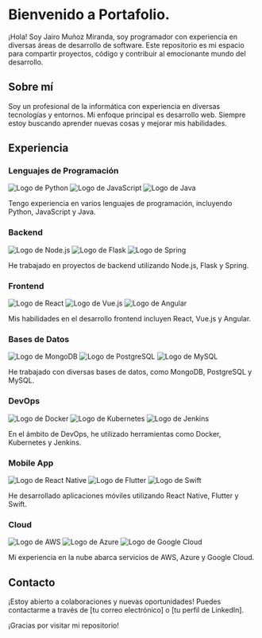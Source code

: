 # Bienvenido a Portafolio.

¡Hola! Soy Jairo Muñoz Miranda, soy programador con experiencia en diversas áreas de desarrollo de software. Este repositorio es mi espacio para compartir proyectos, código y contribuir al emocionante mundo del desarrollo.

## Sobre mí

Soy un profesional de la informática con experiencia en diversas tecnologías y entornos. Mi enfoque principal es desarrollo web. Siempre estoy buscando aprender nuevas cosas y mejorar mis habilidades.

## Experiencia

### Lenguajes de Programación

![Logo de Python]([url_del_logo_python](https://php.net/)) ![Logo de JavaScript](url_del_logo_js) ![Logo de Java](url_del_logo_java)

Tengo experiencia en varios lenguajes de programación, incluyendo Python, JavaScript y Java.

### Backend

![Logo de Node.js](url_del_logo_node) ![Logo de Flask](url_del_logo_flask) ![Logo de Spring](url_del_logo_spring)

He trabajado en proyectos de backend utilizando Node.js, Flask y Spring.

### Frontend

![Logo de React](url_del_logo_react) ![Logo de Vue.js](url_del_logo_vue) ![Logo de Angular](url_del_logo_angular)

Mis habilidades en el desarrollo frontend incluyen React, Vue.js y Angular.

### Bases de Datos

![Logo de MongoDB](url_del_logo_mongodb) ![Logo de PostgreSQL](url_del_logo_postgres) ![Logo de MySQL](url_del_logo_mysql)

He trabajado con diversas bases de datos, como MongoDB, PostgreSQL y MySQL.

### DevOps

![Logo de Docker](url_del_logo_docker) ![Logo de Kubernetes](url_del_logo_kubernetes) ![Logo de Jenkins](url_del_logo_jenkins)

En el ámbito de DevOps, he utilizado herramientas como Docker, Kubernetes y Jenkins.

### Mobile App

![Logo de React Native](url_del_logo_react_native) ![Logo de Flutter](url_del_logo_flutter) ![Logo de Swift](url_del_logo_swift)

He desarrollado aplicaciones móviles utilizando React Native, Flutter y Swift.

### Cloud

![Logo de AWS](url_del_logo_aws) ![Logo de Azure](url_del_logo_azure) ![Logo de Google Cloud](url_del_logo_gcp)

Mi experiencia en la nube abarca servicios de AWS, Azure y Google Cloud.

## Contacto

¡Estoy abierto a colaboraciones y nuevas oportunidades! Puedes contactarme a través de [tu correo electrónico] o [tu perfil de LinkedIn].

¡Gracias por visitar mi repositorio!

